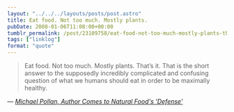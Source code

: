 ```yaml
---
layout: "../../../layouts/posts/post.astro"
title: Eat food. Not too much. Mostly plants.
pubDate: 2008-01-06T11:08:00+00:00
tumblr_permalink: /post/23109758/eat-food-not-too-much-mostly-plants-thats-it
tags: ["linklog"]
format: "quote"
---
```


> Eat food. Not too much. Mostly plants. That&rsquo;s it. That is the short answer to the supposedly incredibly complicated and confusing question of what we humans should eat in order to be maximally healthy.

— <cite>[Michael Pollan, _Author Comes to Natural Food's 'Defense'_](https://www.npr.org/templates/story/story.php?storyId=17850369?storyId=17850369&t=1566384229282)</cite>
